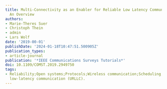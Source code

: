 ```yaml
---
title: Multi-Connectivity as an Enabler for Reliable Low Latency Communications -
  An Overview
authors:
- Marie-Theres Suer
- Christoph Thein
- admin
- Lars Wolf
date: '2019-00-01'
publishDate: '2024-01-18T10:47:51.500905Z'
publication_types:
- article-journal
publication: '*IEEE Communications Surveys Tutorials*'
doi: 10.1109/COMST.2019.2949750
tags:
- Reliability;Open systems;Protocols;Wireless communication;Scheduling;Load management;Multi-connectivity;multi-path;ultra-reliable
  low-latency communication (URLLC).
---
```

